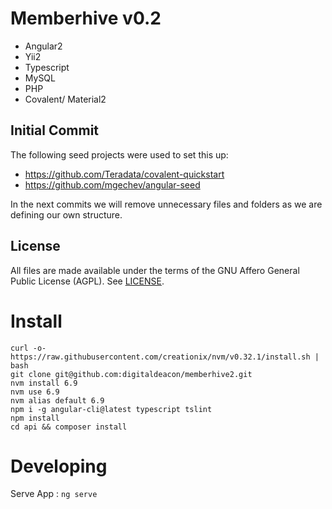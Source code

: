 # Memberhive v0.2

- Angular2
- Yii2
- Typescript
- MySQL
- PHP
- Covalent/ Material2

## Initial Commit

The following seed projects were used to set this up:
- https://github.com/Teradata/covalent-quickstart
- https://github.com/mgechev/angular-seed

In the next commits we will remove unnecessary files and folders
 as we are defining our own structure.
 
## License
All files are made available under the terms of the GNU Affero General Public License (AGPL). See [LICENSE](https://github.com/digitaldeacon/memberhive2/blob/master/LICENSE).


# Install
```
curl -o- https://raw.githubusercontent.com/creationix/nvm/v0.32.1/install.sh | bash
git clone git@github.com:digitaldeacon/memberhive2.git
nvm install 6.9
nvm use 6.9
nvm alias default 6.9
npm i -g angular-cli@latest typescript tslint
npm install
cd api && composer install
```

# Developing

Serve App : `ng serve`